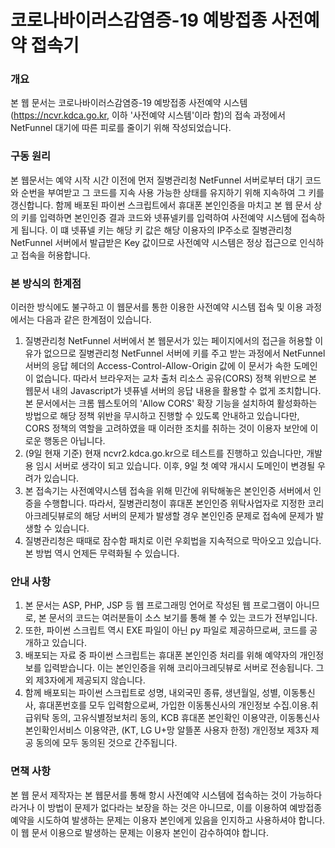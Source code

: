# 코로나바이러스감염증-19 예방접종 사전예약 접속기

### 개요

본 웹 문서는 코로나바이러스감염증-19 예방접종 사전예약 시스템(https://ncvr.kdca.go.kr, 이하 '사전예약 시스템'이라 함)의 접속 과정에서 NetFunnel 대기에 따른 피로를 줄이기 위해 작성되었습니다.

### 구동 원리

본 웹문서는 예약 시작 시간 이전에 먼저 질병관리청 NetFunnel 서버로부터 대기 코드와 순번을 부여받고 그 코드를 지속 사용 가능한 상태를 유지하기 위해 지속하여 그 키를 갱신합니다. 함께 배포된 파이썬 스크립트에서 휴대폰 본인인증을 마치고 본 웹 문서 상의 키를 입력하면 본인인증 결과 코드와 넷퓨넬키를 입력하여 사전예약 시스템에 접속하게 됩니다. 이 떄 넷퓨넬 키는 해당 키 값은 해당 이용자의 IP주소로 질병관리청 NetFunnel 서버에서 발급받은 Key 값이므로 사전예약 시스템은 정상 접근으로 인식하고 접속을 허용합니다.

### 본 방식의 한계점

이러한 방식에도 불구하고 이 웹문서를 통한 이용한 사전예약 시스템 접속 및 이용 과정에서는 다음과 같은 한계점이 있습니다.

1. 질병관리청 NetFunnel 서버에서 본 웹문서가 있는 페이지에서의 접근을 허용할 이유가 없으므로 질병관리청 NetFunnel 서버에 키를 주고 받는 과정에서 NetFunnel 서버의 응답 헤더의 Access-Control-Allow-Origin 값에 이 문서가 속한 도메인이 없습니다. 따라서 브라우저는 교차 출처 리소스 공유(CORS) 정책 위반으로 본 웹문서 내의 Javascript가 넷퓨넬 서버의 응답 내용을 활용할 수 없게 조치합니다. 본 문서에서는 크롬 웹스토어의 'Allow CORS' 확장 기능을 설치하여 활성화하는 방법으로 해당 정책 위반을 무시하고 진행할 수 있도록 안내하고 있습니다만, CORS 정책의 역할을 고려하였을 때 이러한 조치를 취하는 것이 이용자 보안에 이로운 행동은 아닙니다. 
2. (9일 현재 기준) 현재 ncvr2.kdca.go.kr으로 테스트를 진행하고 있습니다만, 개발 용 임시 서버로 생각이 되고 있습니다. 이후, 9일 첫 예약 개시시 도메인이 변경될 우려가 있습니다.
3. 본 접속기는 사전예약시스템 접속을 위해 민간에 위탁해놓은 본인인증 서버에서 인증을 수행합니다. 따라서, 질병관리청이 휴대폰 본인인증 위탁사업자로 지정한 코리아크레딧뷰로의 해당 서버의 문제가 발생할 경우 본인인증 문제로 접속에 문제가 발생할 수 있습니다.
4. 질병관리청은 때때로 잠수함 패치로 이런 우회법을 지속적으로 막아오고 있습니다. 본 방법 역시 언제든 무력화될 수 있습니다.

### 안내 사항

1. 본 문서는 ASP, PHP, JSP 등 웹 프로그래밍 언어로 작성된 웹 프로그램이 아니므로, 본 문서의 코드는 여러분들이 소스 보기를 통해 볼 수 있는 코드가 전부입니다. 
2. 또한, 파이썬 스크립트 역시 EXE 파일이 아닌 py 파일로 제공하므로써, 코드를 공개하고 있습니다. 
3. 배포되는 자료 중 파이썬 스크립트는 휴대폰 본인인증 처리를 위해 예약자의 개인정보를 입력받습니다. 이는 본인인증을 위해 코리아크레딧뷰로 서버로 전송됩니다. 그 외 제3자에게 제공되지 않습니다. 
4. 함께 배포되는 파이썬 스크립트로 성명, 내외국민 종류, 생년월일, 성별, 이동통신사, 휴대폰번호를 모두 입력함으로써, 가입한 이동통신사의 개인정보 수집.이용.취급위탁 동의, 고유식별정보처리 동의, KCB 휴대폰 본인확인 이용약관, 이동통신사 본인확인서비스 이용약관, (KT, LG U+망 알뜰폰 사용자 한정) 개인정보 제3자 제공 동의에 모두 동의된 것으로 간주됩니다.

### 면책 사항

본 웹 문서 제작자는 본 웹문서를 통해 항시 사전예약 시스템에 접속하는 것이 가능하다라거나 이 방법이 문제가 없다라는 보장을 하는 것은 아니므로, 이를 이용하여 예방접종 예약을 시도하여 발생하는 문제는 이용자 본인에게 있음을 인지하고 사용하셔야 합니다. 이 웹 문서 이용으로 발생하는 문제는 이용자 본인이 감수하여야 합니다.

